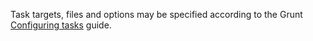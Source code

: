 Task targets, files and options may be specified according to the Grunt [Configuring tasks](http://gruntjs.com/configuring-tasks) guide.
